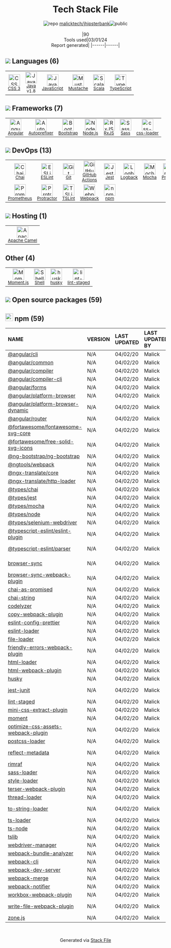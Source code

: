 <!--
&lt;--- Readme.md Snippet without images Start ---&gt;
## Tech Stack
malicktech/jhipsterbank is built on the following main stack:

- [Java](https://www.java.com) – Languages
- [JavaScript](https://developer.mozilla.org/en-US/docs/Web/JavaScript) – Languages
- [Mustache](http://mustache.github.io/) – Templating Languages & Extensions
- [Scala](http://www.scala-lang.org/) – Languages
- [TypeScript](http://www.typescriptlang.org) – Languages
- [Angular](https://angular.io) – Javascript MVC Frameworks
- [Autoprefixer](https://github.com/postcss/autoprefixer) – CSS Pre-processors / Extensions
- [Bootstrap](http://getbootstrap.com/) – Front-End Frameworks
- [Node.js](http://nodejs.org/) – Frameworks (Full Stack)
- [RxJS](http://reactivex.io/rxjs/) – Concurrency Frameworks
- [Sass](http://sass-lang.com/) – CSS Pre-processors / Extensions
- [css-loader](https://github.com/webpack-contrib/css-loader) – CSS Pre-processors / Extensions
- [Chai](http://chaijs.com/) – Javascript Testing Framework
- [ESLint](http://eslint.org/) – Code Review
- [GitHub Actions](https://github.com/features/actions) – Continuous Integration
- [Jest](http://facebook.github.io/jest/) – Javascript Testing Framework
- [Logback](https://logback.qos.ch/) – Log Management
- [Mocha](http://mochajs.org/) – Javascript Testing Framework
- [Prettier](https://prettier.io/) – Code Review
- [Prometheus](http://prometheus.io/) – Monitoring Tools
- [Protractor](http://angular.github.io/protractor) – Javascript Testing Framework
- [TSLint](https://github.com/palantir/tslint) – Code Review
- [Webpack](http://webpack.js.org) – JS Build Tools / JS Task Runners
- [Apache Camel](https://camel.apache.org/) – Platform as a Service
- [Moment.js](http://momentjs.com/) – Javascript Utilities & Libraries
- [Shell](https://en.wikipedia.org/wiki/Shell_script) – Shells

Full tech stack [here](/techstack.md)

&lt;--- Readme.md Snippet without images End ---&gt;

&lt;--- Readme.md Snippet with images Start ---&gt;
## Tech Stack
malicktech/jhipsterbank is built on the following main stack:

- <img width='25' height='25' src='https://img.stackshare.io/service/995/K85ZWV2F.png' alt='Java'/> [Java](https://www.java.com) – Languages
- <img width='25' height='25' src='https://img.stackshare.io/service/1209/javascript.jpeg' alt='JavaScript'/> [JavaScript](https://developer.mozilla.org/en-US/docs/Web/JavaScript) – Languages
- <img width='25' height='25' src='https://img.stackshare.io/service/1142/197655.png' alt='Mustache'/> [Mustache](http://mustache.github.io/) – Templating Languages & Extensions
- <img width='25' height='25' src='https://img.stackshare.io/service/1012/scala.png' alt='Scala'/> [Scala](http://www.scala-lang.org/) – Languages
- <img width='25' height='25' src='https://img.stackshare.io/service/1612/bynNY5dJ.jpg' alt='TypeScript'/> [TypeScript](http://www.typescriptlang.org) – Languages
- <img width='25' height='25' src='https://img.stackshare.io/service/3745/cb8U-gL6_400x400.jpg' alt='Angular'/> [Angular](https://angular.io) – Javascript MVC Frameworks
- <img width='25' height='25' src='https://img.stackshare.io/service/2202/72d087642cfce6fef6f2dabec5bf49e8_400x400.png' alt='Autoprefixer'/> [Autoprefixer](https://github.com/postcss/autoprefixer) – CSS Pre-processors / Extensions
- <img width='25' height='25' src='https://img.stackshare.io/service/1101/C9QJ7V3X.png' alt='Bootstrap'/> [Bootstrap](http://getbootstrap.com/) – Front-End Frameworks
- <img width='25' height='25' src='https://img.stackshare.io/service/1011/n1JRsFeB_400x400.png' alt='Node.js'/> [Node.js](http://nodejs.org/) – Frameworks (Full Stack)
- <img width='25' height='25' src='https://img.stackshare.io/service/1796/984368.png' alt='RxJS'/> [RxJS](http://reactivex.io/rxjs/) – Concurrency Frameworks
- <img width='25' height='25' src='https://img.stackshare.io/service/1171/jCR2zNJV.png' alt='Sass'/> [Sass](http://sass-lang.com/) – CSS Pre-processors / Extensions
- <img width='25' height='25' src='https://img.stackshare.io/service/8074/default_d2b16fd6997fb2e164de645a34f9b8d5a880d999.png' alt='css-loader'/> [css-loader](https://github.com/webpack-contrib/css-loader) – CSS Pre-processors / Extensions
- <img width='25' height='25' src='https://img.stackshare.io/service/1725/chai.png' alt='Chai'/> [Chai](http://chaijs.com/) – Javascript Testing Framework
- <img width='25' height='25' src='https://img.stackshare.io/service/3337/Q4L7Jncy.jpg' alt='ESLint'/> [ESLint](http://eslint.org/) – Code Review
- <img width='25' height='25' src='https://img.stackshare.io/service/11563/actions.png' alt='GitHub Actions'/> [GitHub Actions](https://github.com/features/actions) – Continuous Integration
- <img width='25' height='25' src='https://img.stackshare.io/service/830/jest.png' alt='Jest'/> [Jest](http://facebook.github.io/jest/) – Javascript Testing Framework
- <img width='25' height='25' src='https://img.stackshare.io/service/2923/05518ecaa42841e834421e9d6987b04f_400x400.png' alt='Logback'/> [Logback](https://logback.qos.ch/) – Log Management
- <img width='25' height='25' src='https://img.stackshare.io/service/832/mocha.png' alt='Mocha'/> [Mocha](http://mochajs.org/) – Javascript Testing Framework
- <img width='25' height='25' src='https://img.stackshare.io/service/7035/default_66f265943abed56bcdbfca1c866a4261b1fbb063.jpg' alt='Prettier'/> [Prettier](https://prettier.io/) – Code Review
- <img width='25' height='25' src='https://img.stackshare.io/service/2501/default_3cf1b307194b26782be5cb209d30360580ae5b3c.png' alt='Prometheus'/> [Prometheus](http://prometheus.io/) – Monitoring Tools
- <img width='25' height='25' src='https://img.stackshare.io/service/1754/protractor-logo1.png' alt='Protractor'/> [Protractor](http://angular.github.io/protractor) – Javascript Testing Framework
- <img width='25' height='25' src='https://img.stackshare.io/service/5561/303157.png' alt='TSLint'/> [TSLint](https://github.com/palantir/tslint) – Code Review
- <img width='25' height='25' src='https://img.stackshare.io/service/1682/IMG_4636.PNG' alt='Webpack'/> [Webpack](http://webpack.js.org) – JS Build Tools / JS Task Runners
- <img width='25' height='25' src='https://img.stackshare.io/service/3276/xWt1RFo6_400x400.jpg' alt='Apache Camel'/> [Apache Camel](https://camel.apache.org/) – Platform as a Service
- <img width='25' height='25' src='https://img.stackshare.io/service/3643/Xrtdc94q_400x400.png' alt='Moment.js'/> [Moment.js](http://momentjs.com/) – Javascript Utilities & Libraries
- <img width='25' height='25' src='https://img.stackshare.io/service/4631/default_c2062d40130562bdc836c13dbca02d318205a962.png' alt='Shell'/> [Shell](https://en.wikipedia.org/wiki/Shell_script) – Shells

Full tech stack [here](/techstack.md)

&lt;--- Readme.md Snippet with images End ---&gt;
-->
<div align="center">

# Tech Stack File
![](https://img.stackshare.io/repo.svg "repo") [malicktech/jhipsterbank](https://github.com/malicktech/jhipsterbank)![](https://img.stackshare.io/public_badge.svg "public")
<br/><br/>
|90<br/>Tools used|03/01/24 <br/>Report generated|
|------|------|
</div>

## <img src='https://img.stackshare.io/languages.svg'/> Languages (6)
<table><tr>
  <td align='center'>
  <img width='36' height='36' src='https://img.stackshare.io/service/6727/css.png' alt='CSS 3'>
  <br>
  <sub><a href="https://developer.mozilla.org/en-US/docs/Web/CSS/CSS3">CSS 3</a></sub>
  <br>
  <sub></sub>
</td>

<td align='center'>
  <img width='36' height='36' src='https://img.stackshare.io/service/995/K85ZWV2F.png' alt='Java'>
  <br>
  <sub><a href="https://www.java.com">Java</a></sub>
  <br>
  <sub>v1.8</sub>
</td>

<td align='center'>
  <img width='36' height='36' src='https://img.stackshare.io/service/1209/javascript.jpeg' alt='JavaScript'>
  <br>
  <sub><a href="https://developer.mozilla.org/en-US/docs/Web/JavaScript">JavaScript</a></sub>
  <br>
  <sub></sub>
</td>

<td align='center'>
  <img width='36' height='36' src='https://img.stackshare.io/service/1142/197655.png' alt='Mustache'>
  <br>
  <sub><a href="http://mustache.github.io/">Mustache</a></sub>
  <br>
  <sub></sub>
</td>

<td align='center'>
  <img width='36' height='36' src='https://img.stackshare.io/service/1012/scala.png' alt='Scala'>
  <br>
  <sub><a href="http://www.scala-lang.org/">Scala</a></sub>
  <br>
  <sub></sub>
</td>

<td align='center'>
  <img width='36' height='36' src='https://img.stackshare.io/service/1612/bynNY5dJ.jpg' alt='TypeScript'>
  <br>
  <sub><a href="http://www.typescriptlang.org">TypeScript</a></sub>
  <br>
  <sub></sub>
</td>

</tr>
</table>

## <img src='https://img.stackshare.io/frameworks.svg'/> Frameworks (7)
<table><tr>
  <td align='center'>
  <img width='36' height='36' src='https://img.stackshare.io/service/3745/cb8U-gL6_400x400.jpg' alt='Angular'>
  <br>
  <sub><a href="https://angular.io">Angular</a></sub>
  <br>
  <sub></sub>
</td>

<td align='center'>
  <img width='36' height='36' src='https://img.stackshare.io/service/2202/72d087642cfce6fef6f2dabec5bf49e8_400x400.png' alt='Autoprefixer'>
  <br>
  <sub><a href="https://github.com/postcss/autoprefixer">Autoprefixer</a></sub>
  <br>
  <sub></sub>
</td>

<td align='center'>
  <img width='36' height='36' src='https://img.stackshare.io/service/1101/C9QJ7V3X.png' alt='Bootstrap'>
  <br>
  <sub><a href="http://getbootstrap.com/">Bootstrap</a></sub>
  <br>
  <sub></sub>
</td>

<td align='center'>
  <img width='36' height='36' src='https://img.stackshare.io/service/1011/n1JRsFeB_400x400.png' alt='Node.js'>
  <br>
  <sub><a href="http://nodejs.org/">Node.js</a></sub>
  <br>
  <sub></sub>
</td>

<td align='center'>
  <img width='36' height='36' src='https://img.stackshare.io/service/1796/984368.png' alt='RxJS'>
  <br>
  <sub><a href="http://reactivex.io/rxjs/">RxJS</a></sub>
  <br>
  <sub></sub>
</td>

<td align='center'>
  <img width='36' height='36' src='https://img.stackshare.io/service/1171/jCR2zNJV.png' alt='Sass'>
  <br>
  <sub><a href="http://sass-lang.com/">Sass</a></sub>
  <br>
  <sub></sub>
</td>

<td align='center'>
  <img width='36' height='36' src='https://img.stackshare.io/service/8074/default_d2b16fd6997fb2e164de645a34f9b8d5a880d999.png' alt='css-loader'>
  <br>
  <sub><a href="https://github.com/webpack-contrib/css-loader">css-loader</a></sub>
  <br>
  <sub></sub>
</td>

</tr>
</table>

## <img src='https://img.stackshare.io/devops.svg'/> DevOps (13)
<table><tr>
  <td align='center'>
  <img width='36' height='36' src='https://img.stackshare.io/service/1725/chai.png' alt='Chai'>
  <br>
  <sub><a href="http://chaijs.com/">Chai</a></sub>
  <br>
  <sub></sub>
</td>

<td align='center'>
  <img width='36' height='36' src='https://img.stackshare.io/service/3337/Q4L7Jncy.jpg' alt='ESLint'>
  <br>
  <sub><a href="http://eslint.org/">ESLint</a></sub>
  <br>
  <sub></sub>
</td>

<td align='center'>
  <img width='36' height='36' src='https://img.stackshare.io/service/1046/git.png' alt='Git'>
  <br>
  <sub><a href="http://git-scm.com/">Git</a></sub>
  <br>
  <sub></sub>
</td>

<td align='center'>
  <img width='36' height='36' src='https://img.stackshare.io/service/11563/actions.png' alt='GitHub Actions'>
  <br>
  <sub><a href="https://github.com/features/actions">GitHub Actions</a></sub>
  <br>
  <sub></sub>
</td>

<td align='center'>
  <img width='36' height='36' src='https://img.stackshare.io/service/830/jest.png' alt='Jest'>
  <br>
  <sub><a href="http://facebook.github.io/jest/">Jest</a></sub>
  <br>
  <sub></sub>
</td>

<td align='center'>
  <img width='36' height='36' src='https://img.stackshare.io/service/2923/05518ecaa42841e834421e9d6987b04f_400x400.png' alt='Logback'>
  <br>
  <sub><a href="https://logback.qos.ch/">Logback</a></sub>
  <br>
  <sub></sub>
</td>

<td align='center'>
  <img width='36' height='36' src='https://img.stackshare.io/service/832/mocha.png' alt='Mocha'>
  <br>
  <sub><a href="http://mochajs.org/">Mocha</a></sub>
  <br>
  <sub></sub>
</td>

<td align='center'>
  <img width='36' height='36' src='https://img.stackshare.io/service/7035/default_66f265943abed56bcdbfca1c866a4261b1fbb063.jpg' alt='Prettier'>
  <br>
  <sub><a href="https://prettier.io/">Prettier</a></sub>
  <br>
  <sub></sub>
</td>

</tr>
<tr>
  <td align='center'>
  <img width='36' height='36' src='https://img.stackshare.io/service/2501/default_3cf1b307194b26782be5cb209d30360580ae5b3c.png' alt='Prometheus'>
  <br>
  <sub><a href="http://prometheus.io/">Prometheus</a></sub>
  <br>
  <sub></sub>
</td>

<td align='center'>
  <img width='36' height='36' src='https://img.stackshare.io/service/1754/protractor-logo1.png' alt='Protractor'>
  <br>
  <sub><a href="http://angular.github.io/protractor">Protractor</a></sub>
  <br>
  <sub></sub>
</td>

<td align='center'>
  <img width='36' height='36' src='https://img.stackshare.io/service/5561/303157.png' alt='TSLint'>
  <br>
  <sub><a href="https://github.com/palantir/tslint">TSLint</a></sub>
  <br>
  <sub></sub>
</td>

<td align='center'>
  <img width='36' height='36' src='https://img.stackshare.io/service/1682/IMG_4636.PNG' alt='Webpack'>
  <br>
  <sub><a href="http://webpack.js.org">Webpack</a></sub>
  <br>
  <sub></sub>
</td>

<td align='center'>
  <img width='36' height='36' src='https://img.stackshare.io/service/1120/lejvzrnlpb308aftn31u.png' alt='npm'>
  <br>
  <sub><a href="https://www.npmjs.com/">npm</a></sub>
  <br>
  <sub></sub>
</td>

</tr>
</table>

## <img src='https://img.stackshare.io/hosting.svg'/> Hosting (1)
<table><tr>
  <td align='center'>
  <img width='36' height='36' src='https://img.stackshare.io/service/3276/xWt1RFo6_400x400.jpg' alt='Apache Camel'>
  <br>
  <sub><a href="https://camel.apache.org/">Apache Camel</a></sub>
  <br>
  <sub></sub>
</td>

</tr>
</table>

## Other (4)
<table><tr>
  <td align='center'>
  <img width='36' height='36' src='https://img.stackshare.io/service/3643/Xrtdc94q_400x400.png' alt='Moment.js'>
  <br>
  <sub><a href="http://momentjs.com/">Moment.js</a></sub>
  <br>
  <sub></sub>
</td>

<td align='center'>
  <img width='36' height='36' src='https://img.stackshare.io/service/4631/default_c2062d40130562bdc836c13dbca02d318205a962.png' alt='Shell'>
  <br>
  <sub><a href="https://en.wikipedia.org/wiki/Shell_script">Shell</a></sub>
  <br>
  <sub></sub>
</td>

<td align='center'>
  <img width='36' height='36' src='https://img.stackshare.io/service/9527/5502029.jpeg' alt='husky'>
  <br>
  <sub><a href="https://github.com/typicode/husky">husky</a></sub>
  <br>
  <sub></sub>
</td>

<td align='center'>
  <img width='36' height='36' src='https://img.stackshare.io/service/10577/11071.jpeg' alt='lint-staged'>
  <br>
  <sub><a href="https://github.com/okonet/lint-staged">lint-staged</a></sub>
  <br>
  <sub></sub>
</td>

</tr>
</table>


## <img src='https://img.stackshare.io/group.svg' /> Open source packages (59)</h2>

## <img width='24' height='24' src='https://img.stackshare.io/service/1120/lejvzrnlpb308aftn31u.png'/> npm (59)

|NAME|VERSION|LAST UPDATED|LAST UPDATED BY|LICENSE|VULNERABILITIES|
|:------|:------|:------|:------|:------|:------|
|[@angular/cli](https://www.npmjs.com/@angular/cli)|N/A|04/02/20|Malick |MIT|N/A|
|[@angular/common](https://www.npmjs.com/@angular/common)|N/A|04/02/20|Malick |MIT|N/A|
|[@angular/compiler](https://www.npmjs.com/@angular/compiler)|N/A|04/02/20|Malick |MIT|N/A|
|[@angular/compiler-cli](https://www.npmjs.com/@angular/compiler-cli)|N/A|04/02/20|Malick |MIT|N/A|
|[@angular/forms](https://www.npmjs.com/@angular/forms)|N/A|04/02/20|Malick |MIT|N/A|
|[@angular/platform-browser](https://www.npmjs.com/@angular/platform-browser)|N/A|04/02/20|Malick |MIT|N/A|
|[@angular/platform-browser-dynamic](https://www.npmjs.com/@angular/platform-browser-dynamic)|N/A|04/02/20|Malick |MIT|N/A|
|[@angular/router](https://www.npmjs.com/@angular/router)|N/A|04/02/20|Malick |MIT|N/A|
|[@fortawesome/fontawesome-svg-core](https://www.npmjs.com/@fortawesome/fontawesome-svg-core)|N/A|04/02/20|Malick |MIT|N/A|
|[@fortawesome/free-solid-svg-icons](https://www.npmjs.com/@fortawesome/free-solid-svg-icons)|N/A|04/02/20|Malick |CC-BY-4.0,MIT|N/A|
|[@ng-bootstrap/ng-bootstrap](https://www.npmjs.com/@ng-bootstrap/ng-bootstrap)|N/A|04/02/20|Malick |MIT|N/A|
|[@ngtools/webpack](https://www.npmjs.com/@ngtools/webpack)|N/A|04/02/20|Malick |MIT|N/A|
|[@ngx-translate/core](https://www.npmjs.com/@ngx-translate/core)|N/A|04/02/20|Malick |MIT|N/A|
|[@ngx-translate/http-loader](https://www.npmjs.com/@ngx-translate/http-loader)|N/A|04/02/20|Malick |MIT|N/A|
|[@types/chai](https://www.npmjs.com/@types/chai)|N/A|04/02/20|Malick |MIT|N/A|
|[@types/jest](https://www.npmjs.com/@types/jest)|N/A|04/02/20|Malick |MIT|N/A|
|[@types/mocha](https://www.npmjs.com/@types/mocha)|N/A|04/02/20|Malick |MIT|N/A|
|[@types/node](https://www.npmjs.com/@types/node)|N/A|04/02/20|Malick |MIT|N/A|
|[@types/selenium-webdriver](https://www.npmjs.com/@types/selenium-webdriver)|N/A|04/02/20|Malick |MIT|N/A|
|[@typescript-eslint/eslint-plugin](https://www.npmjs.com/@typescript-eslint/eslint-plugin)|N/A|04/02/20|Malick |MIT|N/A|
|[@typescript-eslint/parser](https://www.npmjs.com/@typescript-eslint/parser)|N/A|04/02/20|Malick |BSD-2-Clause|N/A|
|[browser-sync](https://www.npmjs.com/browser-sync)|N/A|04/02/20|Malick |Apache-2.0|N/A|
|[browser-sync-webpack-plugin](https://www.npmjs.com/browser-sync-webpack-plugin)|N/A|04/02/20|Malick |MIT|N/A|
|[chai-as-promised](https://www.npmjs.com/chai-as-promised)|N/A|04/02/20|Malick |WTFPL|N/A|
|[chai-string](https://www.npmjs.com/chai-string)|N/A|04/02/20|Malick |MIT|N/A|
|[codelyzer](https://www.npmjs.com/codelyzer)|N/A|04/02/20|Malick |MIT|N/A|
|[copy-webpack-plugin](https://www.npmjs.com/copy-webpack-plugin)|N/A|04/02/20|Malick |MIT|N/A|
|[eslint-config-prettier](https://www.npmjs.com/eslint-config-prettier)|N/A|04/02/20|Malick |MIT|N/A|
|[eslint-loader](https://www.npmjs.com/eslint-loader)|N/A|04/02/20|Malick |MIT|N/A|
|[file-loader](https://www.npmjs.com/file-loader)|N/A|04/02/20|Malick |MIT|N/A|
|[friendly-errors-webpack-plugin](https://www.npmjs.com/friendly-errors-webpack-plugin)|N/A|04/02/20|Malick |MIT|N/A|
|[html-loader](https://www.npmjs.com/html-loader)|N/A|04/02/20|Malick |MIT|N/A|
|[html-webpack-plugin](https://www.npmjs.com/html-webpack-plugin)|N/A|04/02/20|Malick |MIT|N/A|
|[husky](https://www.npmjs.com/husky)|N/A|04/02/20|Malick |MIT|N/A|
|[jest-junit](https://www.npmjs.com/jest-junit)|N/A|04/02/20|Malick |Apache-2.0|N/A|
|[lint-staged](https://www.npmjs.com/lint-staged)|N/A|04/02/20|Malick |MIT|N/A|
|[mini-css-extract-plugin](https://www.npmjs.com/mini-css-extract-plugin)|N/A|04/02/20|Malick |MIT|N/A|
|[moment](https://www.npmjs.com/moment)|N/A|04/02/20|Malick |MIT|N/A|
|[optimize-css-assets-webpack-plugin](https://www.npmjs.com/optimize-css-assets-webpack-plugin)|N/A|04/02/20|Malick |MIT|N/A|
|[postcss-loader](https://www.npmjs.com/postcss-loader)|N/A|04/02/20|Malick |MIT|N/A|
|[reflect-metadata](https://www.npmjs.com/reflect-metadata)|N/A|04/02/20|Malick |Apache-2.0|N/A|
|[rimraf](https://www.npmjs.com/rimraf)|N/A|04/02/20|Malick |ISC|N/A|
|[sass-loader](https://www.npmjs.com/sass-loader)|N/A|04/02/20|Malick |MIT|N/A|
|[style-loader](https://www.npmjs.com/style-loader)|N/A|04/02/20|Malick |MIT|N/A|
|[terser-webpack-plugin](https://www.npmjs.com/terser-webpack-plugin)|N/A|04/02/20|Malick |MIT|N/A|
|[thread-loader](https://www.npmjs.com/thread-loader)|N/A|04/02/20|Malick |MIT|N/A|
|[to-string-loader](https://www.npmjs.com/to-string-loader)|N/A|04/02/20|Malick |BSD-3-Clause|N/A|
|[ts-loader](https://www.npmjs.com/ts-loader)|N/A|04/02/20|Malick |MIT|N/A|
|[ts-node](https://www.npmjs.com/ts-node)|N/A|04/02/20|Malick |MIT|N/A|
|[tslib](https://www.npmjs.com/tslib)|N/A|04/02/20|Malick |0BSD|N/A|
|[webdriver-manager](https://www.npmjs.com/webdriver-manager)|N/A|04/02/20|Malick |MIT|N/A|
|[webpack-bundle-analyzer](https://www.npmjs.com/webpack-bundle-analyzer)|N/A|04/02/20|Malick |MIT|N/A|
|[webpack-cli](https://www.npmjs.com/webpack-cli)|N/A|04/02/20|Malick |MIT|N/A|
|[webpack-dev-server](https://www.npmjs.com/webpack-dev-server)|N/A|04/02/20|Malick |MIT|N/A|
|[webpack-merge](https://www.npmjs.com/webpack-merge)|N/A|04/02/20|Malick |MIT|N/A|
|[webpack-notifier](https://www.npmjs.com/webpack-notifier)|N/A|04/02/20|Malick |ISC|N/A|
|[workbox-webpack-plugin](https://www.npmjs.com/workbox-webpack-plugin)|N/A|04/02/20|Malick |MIT|N/A|
|[write-file-webpack-plugin](https://www.npmjs.com/write-file-webpack-plugin)|N/A|04/02/20|Malick |BSD-3-Clause|N/A|
|[zone.js](https://www.npmjs.com/zone.js)|N/A|04/02/20|Malick |MIT|N/A|

<br/>
<div align='center'>

Generated via [Stack File](https://github.com/marketplace/stack-file)
